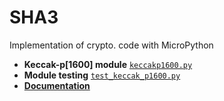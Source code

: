 # SHA3
Implementation of crypto. code with MicroPython

- **Keccak-p[1600] module** [`keccakp1600.py`](https://github.com/MicroControleurMonde/SHA3/blob/main/keccakp1600.py)
- **Module testing** [`test_keccak_p1600.py`](https://github.com/MicroControleurMonde/SHA3/blob/main/test_keccak_p1600.py)
- [**Documentation**](https://github.com/MicroControleurMonde/SHA3/blob/main/keccak_p1600.md)
